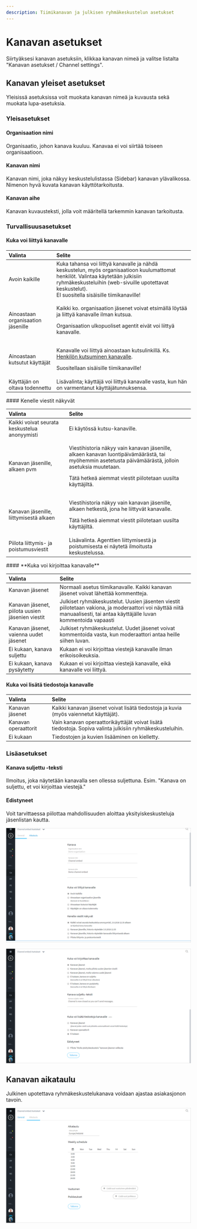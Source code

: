 ```yaml
---
description: Tiimikanavan ja julkisen ryhmäkeskustelun asetukset
---
```


# Kanavan asetukset

Siirtyäksesi kanavan asetuksiin, klikkaa kanavan nimeä ja valitse listalta "Kanavan asetukset / Channel settings".

## Kanavan yleiset asetukset

Yleisissä asetuksissa voit muokata kanavan nimeä ja kuvausta sekä muokata lupa-asetuksia.

### Yleisasetukset

#### Organisaation nimi

Organisaatio, johon kanava kuuluu. Kanavaa ei voi siirtää toiseen organisaatioon.

#### Kanavan nimi

Kanavan nimi, joka näkyy keskustelulistassa \(Sidebar\) kanavan ylävalikossa. Nimenon hyvä kuvata kanavan käyttötarkoitusta.

#### Kanavan aihe

Kanavan kuvausteksti, jolla voit määritellä tarkemmin kanavan tarkoitusta.

### Turvallisuusasetukset

#### Kuka voi liittyä kanavalle

<table>
  <thead>
    <tr>
      <th style="text-align:left">Valinta</th>
      <th style="text-align:left">Selite</th>
    </tr>
  </thead>
  <tbody>
    <tr>
      <td style="text-align:left">Avoin kaikille</td>
      <td style="text-align:left">Kuka tahansa voi liittyä kanavalle ja nähdä keskustelun, myös organisaatioon
        kuulumattomat henkilöt. Valintaa käytetään julkisiin ryhmäkeskusteluihin
        (web-sivuille upotettavat keskustelut).
        <br />EI suositella sisäisille tiimikanaville!</td>
    </tr>
    <tr>
      <td style="text-align:left">Ainoastaan organisaation jäsenille</td>
      <td style="text-align:left">
        <p>Kaikki ko. organisaation jäsenet voivat etsimällä löytää ja liittyä kanavalle
          ilman kutsua.</p>
        <p>Organisaation ulkopuoliset agentit eivät voi liittyä kanavalle.</p>
      </td>
    </tr>
    <tr>
      <td style="text-align:left">Ainoastaan kutsutut käyttäjät</td>
      <td style="text-align:left">
        <p>Kanavalle voi liittyä ainoastaan kutsulinkillä. Ks. <a href="https://ninchat.gitbook.io/ninchat-support/~/drafts/-LOx8mlpvl6IaYNYc029/primary/organisaatio/uuden-agentin-lisaaminen#henkilon-kutsuminen-tiimikanavalle">Henkilön kutsuminen kanavalle</a>.</p>
        <p>Suositellaan sisäisille tiimikanaville!</p>
      </td>
    </tr>
    <tr>
      <td style="text-align:left">Käyttäjän on oltava todennettu</td>
      <td style="text-align:left">Lisävalinta; käyttäjä voi liittyä kanavalle vasta, kun hän on varmentanut
        käyttäjätunnuksensa.</td>
    </tr>
  </tbody>
</table>#### Kenelle viestit näkyvät

<table>
  <thead>
    <tr>
      <th style="text-align:left">Valinta</th>
      <th style="text-align:left">Selite</th>
    </tr>
  </thead>
  <tbody>
    <tr>
      <td style="text-align:left">Kaikki voivat seurata keskustelua anonyymisti</td>
      <td style="text-align:left">Ei käytössä kutsu-kanaville.</td>
    </tr>
    <tr>
      <td style="text-align:left">Kanavan jäsenille, alkaen pvm</td>
      <td style="text-align:left">
        <p>Viestihistoria näkyy vain kanavan jäsenille, alkaen kanavan luontipäivämäärästä,
          tai myöhemmin asetetusta päivämäärästä, jolloin asetuksia muutetaan.</p>
        <p>Tätä hetkeä aiemmat viestit piilotetaan uusilta käyttäjiltä.</p>
      </td>
    </tr>
    <tr>
      <td style="text-align:left">Kanavan jäsenille, liittymisestä alkaen</td>
      <td style="text-align:left">
        <p>Viestihistoria näkyy vain kanavan jäsenille, alkaen hetkestä, jona he
          liittyvät kanavalle.</p>
        <p>Tätä hetkeä aiemmat viestit piilotetaan uusilta käyttäjiltä.</p>
      </td>
    </tr>
    <tr>
      <td style="text-align:left">Piilota liittymis- ja poistumusviestit</td>
      <td style="text-align:left">Lisävalinta. Agenttien liittymisestä ja poistumisesta ei näytetä ilmoitusta
        keskustelussa.</td>
    </tr>
  </tbody>
</table>#### **Kuka voi kirjoittaa kanavalle**

| Valinta | Selite |
| :--- | :--- |
| Kanavan jäsenet | Normaali asetus tiimikanavalle. Kaikki kanavan jäsenet voivat lähettää kommentteja. |
| Kanavan jäsenet, piilota uusien jäsenien viestit | Julkiset ryhmäkeskustelut. Uusien jäsenten viestit piilotetaan vakiona, ja moderaattori voi näyttää niitä manuaalisesti, tai antaa käyttäjälle luvan kommentoida vapaasti |
| Kanavan jäsenet, vaienna uudet jäsenet | Julkiset ryhmäkeskustelut. Uudet jäsenet voivat kommentoida vasta, kun moderaattori antaa heille siihen luvan. |
| Ei kukaan, kanava suljettu | Kukaan ei voi kirjoittaa viestejä kanavalle ilman erikoisoikeuksia. |
| Ei kukaan, kanava pysäytetty | Kukaan ei voi kirjoittaa viestejä kanavalle, eikä kanavalle voi liittyä. |

#### Kuka voi lisätä tiedostoja kanavalle

| Valinta | Selite |
| :--- | :--- |
| Kanavan jäsenet | Kaikki kanavan jäsenet voivat lisätä tiedostoja ja kuvia \(myös vaiennetut käyttäjät\). |
| Kanavan operaattorit | Vain kanavan operaattorikäyttäjät voivat lisätä tiedostoja. Sopiva valinta julkisiin ryhmäkeskusteluihin. |
| Ei kukaan | Tiedostojen ja kuvien lisääminen on kielletty. |

### Lisäasetukset

#### Kanava suljettu -teksti

Ilmoitus, joka näytetään kanavalla sen ollessa suljettuna. Esim. "Kanava on suljettu, et voi kirjoittaa viestejä."

#### Edistyneet

Voit tarvittaessa piilottaa mahdollisuuden aloittaa yksityiskeskusteluja jäsenlistan kautta.

![](../.gitbook/assets/channel-settings-1.png)

![](../.gitbook/assets/channel-settings-2.png)

## Kanavan aikataulu

Julkinen upotettava ryhmäkeskustelukanava voidaan ajastaa asiakasjonon tavoin.

![](../.gitbook/assets/channel-settings-3.png)

### 

